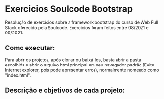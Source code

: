 # Exercicios Soulcode Bootstrap
Resolução de exercícios sobre a framework bootstrap do curso de Web Full Stack oferecido pela Soulcode. Exercicios foram feitos entre 08/2021 e 09/2021.


## Como executar:

Para abrir os projetos, após clonar ou baixá-los, basta abrir a pasta escolhida e abrir o arquivo html principal em seu navegador padrão (Evite Internet explorer, pois pode apresentar erros),
normalmente nomeado como "index.html".


## Descrição e objetivos de cada projeto:

###


